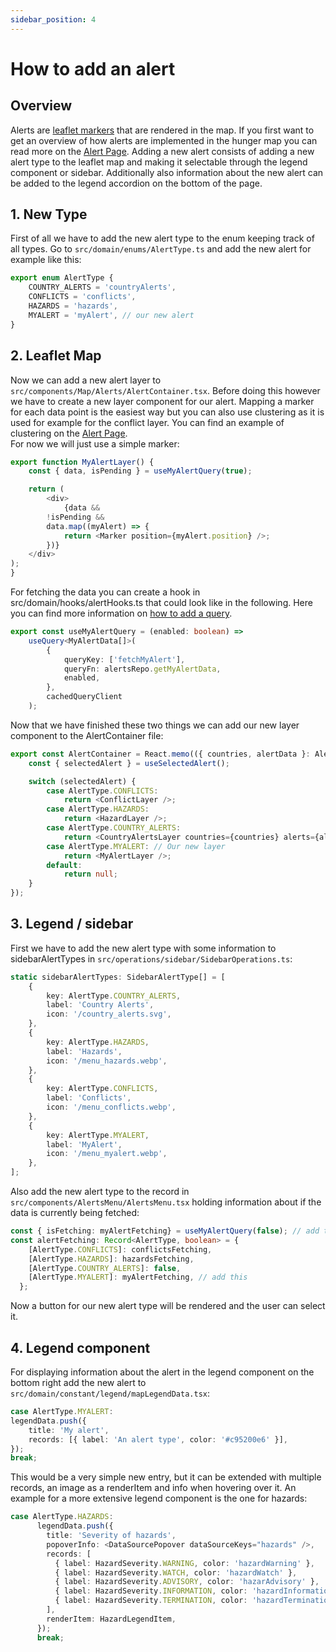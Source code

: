 ```yaml
---
sidebar_position: 4
---
```

# How to add an alert
## Overview
Alerts are [leaflet markers](https://leafletjs.com/reference.html#marker) that are rendered in the map. If you first want to get an overview of how alerts are implemented
in the hunger map you can read more on the [Alert Page](../leaflet_map/map_alerts.md). Adding a new alert
consists of adding a new alert type to the leaflet map and making it selectable through the legend component or sidebar. Additionally
also information about the new alert can be added to the legend accordion on the bottom of the page.

## 1. New Type
First of all we have to add the new alert type to the enum keeping track of all types. Go to ```src/domain/enums/AlertType.ts```
and add the new alert for example like this:
```ts
export enum AlertType {
    COUNTRY_ALERTS = 'countryAlerts',
    CONFLICTS = 'conflicts',
    HAZARDS = 'hazards',
    MYALERT = 'myAlert', // our new alert
}
```

## 2. Leaflet Map
Now we can add a new alert layer to ```src/components/Map/Alerts/AlertContainer.tsx```. Before doing this however we have to create a
new layer component for our alert. Mapping a marker for each data point is the easiest way but you can also use clustering
as it is used for example for the conflict layer. You can find an example of clustering on the [Alert Page](../leaflet_map/map_alerts.md).\
For now we will just use a simple marker:
```ts
export function MyAlertLayer() {
    const { data, isPending } = useMyAlertQuery(true);

    return (
        <div>
            {data &&
        !isPending &&
        data.map((myAlert) => {
            return <Marker position={myAlert.position} />;
        })}
    </div>
);
}
```
For fetching the data you can create a hook in src/domain/hooks/alertHooks.ts that could look like in the following.
Here you can find more information on [how to add a query](how_to_add_query.md).
```ts
export const useMyAlertQuery = (enabled: boolean) =>
    useQuery<MyAlertData[]>(
        {
            queryKey: ['fetchMyAlert'],
            queryFn: alertsRepo.getMyAlertData,
            enabled,
        },
        cachedQueryClient
    );
```
Now that we have finished these two things we can add our new layer component to the AlertContainer file:
```ts
export const AlertContainer = React.memo(({ countries, alertData }: AlertContainerProps) => {
    const { selectedAlert } = useSelectedAlert();

    switch (selectedAlert) {
        case AlertType.CONFLICTS:
            return <ConflictLayer />;
        case AlertType.HAZARDS:
            return <HazardLayer />;
        case AlertType.COUNTRY_ALERTS:
            return <CountryAlertsLayer countries={countries} alerts={alertData} />;
        case AlertType.MYALERT: // Our new layer
            return <MyAlertLayer />;
        default:
            return null;
    }
});
```

## 3. Legend / sidebar
First we have to add the new alert type with some information to sidebarAlertTypes in ```src/operations/sidebar/SidebarOperations.ts```:
```ts
static sidebarAlertTypes: SidebarAlertType[] = [
    {
        key: AlertType.COUNTRY_ALERTS,
        label: 'Country Alerts',
        icon: '/country_alerts.svg',
    },
    {
        key: AlertType.HAZARDS,
        label: 'Hazards',
        icon: '/menu_hazards.webp',
    },
    {
        key: AlertType.CONFLICTS,
        label: 'Conflicts',
        icon: '/menu_conflicts.webp',
    },
    {
        key: AlertType.MYALERT,
        label: 'MyAlert',
        icon: '/menu_myalert.webp',
    },
];
```
Also add the new alert type to the record in ```src/components/AlertsMenu/AlertsMenu.tsx``` holding information about if the data is currently being fetched:

```ts
const { isFetching: myAlertFetching} = useMyAlertQuery(false); // add this
const alertFetching: Record<AlertType, boolean> = {
    [AlertType.CONFLICTS]: conflictsFetching,
    [AlertType.HAZARDS]: hazardsFetching,
    [AlertType.COUNTRY_ALERTS]: false,
    [AlertType.MYALERT]: myAlertFetching, // add this
  };
```
Now a button for our new alert type will be rendered and the user can select it.

## 4. Legend component
For displaying information about the alert in the legend component on the bottom right add the new alert to ```src/domain/constant/legend/mapLegendData.tsx```:
```ts
case AlertType.MYALERT:
legendData.push({
    title: 'My alert',
    records: [{ label: 'An alert type', color: '#c95200e6' }],
});
break;
```
This would be a very simple new entry, but it can be extended with multiple records, an image as a renderItem and info
when hovering over it. An example for a more extensive legend component is the one for hazards:
```ts
case AlertType.HAZARDS:
      legendData.push({
        title: 'Severity of hazards',
        popoverInfo: <DataSourcePopover dataSourceKeys="hazards" />,
        records: [
          { label: HazardSeverity.WARNING, color: 'hazardWarning' },
          { label: HazardSeverity.WATCH, color: 'hazardWatch' },
          { label: HazardSeverity.ADVISORY, color: 'hazarAdvisory' },
          { label: HazardSeverity.INFORMATION, color: 'hazardInformation' },
          { label: HazardSeverity.TERMINATION, color: 'hazardTermination' },
        ],
        renderItem: HazardLegendItem,
      });
      break;
```


